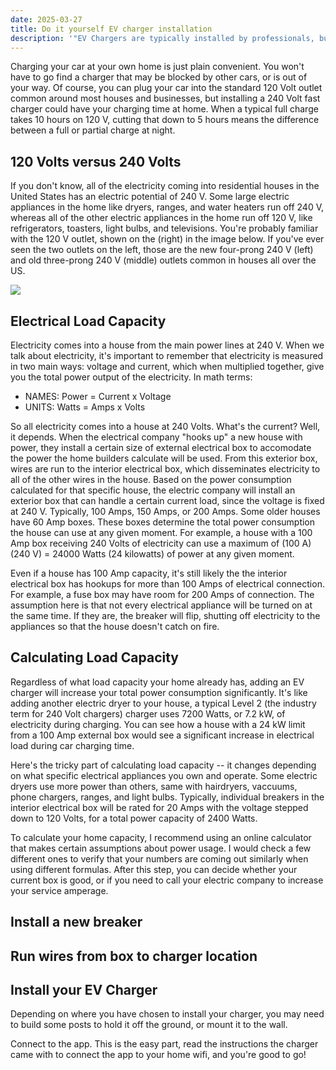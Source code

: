 ```yaml
---
date: 2025-03-27
title: Do it yourself EV charger installation
description: '"EV Chargers are typically installed by professionals, but if you understand the electricity requirements of the charger, you can calculate the power requirements of your own home and install it yourself."'
---
```

Charging your car at your own home is just plain convenient. You won't have to go find a charger that may be blocked by other cars, or is out of your way. Of course, you can plug your car into the standard 120 Volt outlet common around most houses and businesses, but installing a 240 Volt fast charger could have your charging time at home. When a typical full charge takes 10 hours on 120 V, cutting that down to 5 hours means the difference between a full or partial charge at night.

## 120 Volts versus 240 Volts
If you don't know, all of the electricity coming into residential houses in the United States has an electric potential of 240 V. Some large electric appliances in the home like dryers, ranges, and water heaters run off 240 V, whereas all of the other electric appliances in the home run off 120 V, like refrigerators, toasters, light bulbs, and televisions. You're probably familiar with the 120 V outlet, shown on the (right) in the image below. If you've ever seen the two outlets on the left, those are the new four-prong 240 V (left) and old three-prong 240 V (middle) outlets common in houses all over the US.

![](wall-outlets-USA.png)

## Electrical Load Capacity
Electricity comes into a house from the main power lines at 240 V. When we talk about electricity, it's important to remember that electricity is measured in two main ways: voltage and current, which when multiplied together, give you the total power output of the electricity.
In math terms:
- NAMES: Power = Current x Voltage
- UNITS: Watts = Amps x Volts

So all electricity comes into a house at 240 Volts. What's the current? Well, it depends. When the electrical company "hooks up" a new house with power, they install a certain size of external electrical box to accomodate the power the home builders calculate will be used. From this exterior box, wires are run to the interior electrical box, which disseminates electricity to all of the other wires in the house. Based on the power consumption calculated for that specific house, the electric company will install an exterior box that can handle a certain current load, since the voltage is fixed at 240 V. Typically, 100 Amps, 150 Amps, or 200 Amps. Some older houses have 60 Amp boxes. These boxes determine the total power consumption the house can use at any given moment. For example, a house with a 100 Amp box receiving 240 Volts of electricity can use a maximum of (100 A)(240 V) = 24000 Watts (24 kilowatts) of power at any given moment. 

Even if a house has 100 Amp capacity, it's still likely the the interior electrical box has hookups for more than 100 Amps of electrical connection. For example, a fuse box may have room for 200 Amps of connection. The assumption here is that not every electrical appliance will be turned on at the same time. If they are, the breaker will flip, shutting off electricity to the appliances so that the house doesn't catch on fire.

## Calculating Load Capacity
Regardless of what load capacity your home already has, adding an EV charger will increase your total power consumption significantly. It's like adding another electric dryer to your house, a typical Level 2 (the industry term for 240 Volt chargers) charger uses 7200 Watts, or 7.2 kW, of electricity during charging. You can see how a house with a 24 kW limit from a 100 Amp external box would see a significant increase in electrical load during car charging time.

Here's the tricky part of calculating load capacity -- it changes depending on what specific electrical appliances you own and operate. Some electric dryers use more power than others, same with hairdryers, vaccuums, phone chargers, ranges, and light bulbs. Typically, individual breakers in the interior electrical box will be rated for 20 Amps with the voltage stepped down to 120 Volts, for a total power capacity of 2400 Watts.

To calculate your home capacity, I recommend using an online calculator that makes certain assumptions about power usage. I would check a few different ones to verify that your numbers are coming out similarly when using different formulas. After this step, you can decide whether your current box is good, or if you need to call your electric company to increase your service amperage.

## Install a new breaker

## Run wires from box to charger location

## Install your EV Charger
Depending on where you have chosen to install your charger, you may need to build some posts to hold it off the ground, or mount it to the wall.

Connect to the app. This is the easy part, read the instructions the charger came with to connect the app to your home wifi, and you're good to go!